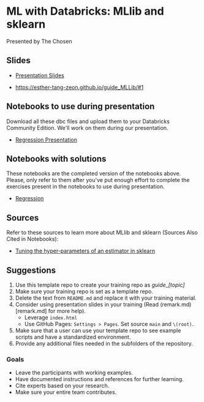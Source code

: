# ML with Databricks: MLlib and sklearn
Presented by The Chosen

## Slides
- [Presentation Slides](/PresentationSlides.pdf)

- https://esther-tang-zeon.github.io/guide_MLLib/#1

## Notebooks to use during presentation
Download all these dbc files and upload them to your Databricks Community Edition. We'll work on them during our presentation.
- [Regression Presentation](/Notebooks/RegressionStudent.dbc)

## Notebooks with solutions
These notebooks are the completed version of the notebooks above. Please, only refer to them after you've put enough effort to complete the exercises present in the notebooks to use during presentation.
- [Regression](/CompletedNotebooks/Regression.dbc)

## Sources
Refer to these sources to learn more about MLlib and sklearn (Sources Also Cited in Notebooks):
- [Tuning the hyper-parameters of an estimator in sklearn](https://scikit-learn.org/stable/modules/grid_search.html)


## Suggestions

1. Use this template repo to create your training repo as _guide\_[topic]_
2. Make sure your training repo is set as a template repo.
3. Delete the text from `README.md` and replace it with your training material.
4. Consider using presentation slides in your training (Read (remark.md)[remark.md] for more help).
    - Leverage `index.html`
    - Use GitHub Pages: `Settings > Pages`. Set source `main` and `\(root)`.
5. Make sure that a user can use your template repo to see example scripts and have a standardized environment.
6. Provide any additional files needed in the subfolders of the repository.

### Goals

- Leave the participants with working examples.
- Have documented instructions and references for further learning.
- Cite experts based on your research.
- Make sure your entire team contributes.
